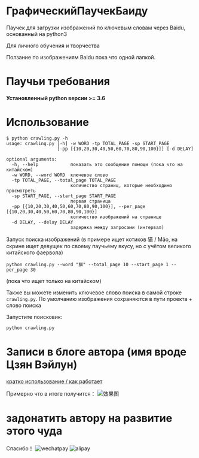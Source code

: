 # ГрафическийПаучекБаиду
Паучек для загрузки изображений по ключевым словам через Baidu, основанный на python3

Для личного обучения и творчества

Ползание по изображениям Baidu пока что одной лапкой.

# Паучьи требования

**Установленный python версии >= 3.6**

# Использование
```
$ python crawling.py -h
usage: crawling.py [-h] -w WORD -tp TOTAL_PAGE -sp START_PAGE
                   [-pp [{10,20,30,40,50,60,70,80,90,100}]] [-d DELAY]

optional arguments:
  -h, --help            показать это сообщение помощи (пока что на китайском)
  -w WORD, --word WORD  ключевое слово
  -tp TOTAL_PAGE, --total_page TOTAL_PAGE
                        количество страниц, которые необходимо просмотреть
  -sp START_PAGE, --start_page START_PAGE
                        первая страница
  -pp [{10,20,30,40,50,60,70,80,90,100}], --per_page [{10,20,30,40,50,60,70,80,90,100}]
                        количество изображений на странице
  -d DELAY, --delay DELAY
                        задержка между запросами (интервал)
```

Запуск поиска изображений (в примере ищет котиков 猫 / Māo, на скрине ищет девущек по своему паучьему вкусу, но с учётом великого китайского фаервола)
```
python crawling.py --word "猫" --total_page 10 --start_page 1 --per_page 30
```
(пока что ищет только на китайском)

Также вы можете изменить ключевое слово поиска в самой строке `crawling.py`.
По умолчанию изображения сохраняются в пути проекта + слово поиска

Запустите поисковик:
``` python
python crawling.py
```

# Записи в блоге автора (имя вроде Цзян Вэйлун)

[кратко использование / как работает](http://www.jwlchina.cn/2016/02/06/python%E7%99%BE%E5%BA%A6%E5%9B%BE%E7%89%87%E7%88%AC%E8%99%AB/)

Примерно что в итоге получится：
![效果图](http://blog-image.jwlchina.cn/kong36088/kong36088.github.io/master/uploads/python%E5%9B%BE%E7%89%87%E7%88%AC%E8%99%AB%E6%88%AA%E5%9B%BE.png)

# задонатить автору на развитие этого чуда 

Спасибо！
![wechatpay](http://blog-image.jwlchina.cn/kong36088/kong36088.github.io/master/uploads/site/wechat-pay.png)
![alipay](http://blog-image.jwlchina.cn/kong36088/kong36088.github.io/master/uploads/site/zhifubao.jpg)

